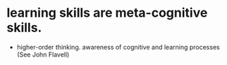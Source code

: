 # learning skills are meta-cognitive skills. 
  - higher-order thinking. awareness of cognitive and learning processes (See John Flavell)


  
